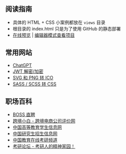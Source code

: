 ## 阅读指南

- 具体的 HTML + CSS 小案例都放在 `views` 目录
- 根目录的 index.html 只是为了使用 GitHub 的静态部署
- [在线预览](https://ace627.github.io/html-template) | [编辑器模式查看项目](https://github.dev/Ace627/html-template)

## 常用网站

- [ChatGPT](https://chatgpt.com)
- [JWT 解密/加密](https://www.json.cn/jwt)
- [SVG 和 PNG 转 ICO](https://svg2ico.com/zh)
- [SASS / SCSS 转 CSS](https://33tool.com/scss_to_css)

## 职场百科

- [BOSS 直聘](https://www.zhipin.com)
- [跨境小白 - 跨境电商公司评价网](https://kjxb.org)
- [中国高等教育学生信息网](https://my.chsi.com.cn/archive/index.jsp)
- [中国研究生招生信息网](https://yz.chsi.com.cn)
- [中国教育在线考研频道](https://kaoyan.eol.cn)
- [考研论坛 - 考研人的精神家园！](http://bbs.kaoyan.com)
